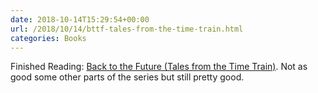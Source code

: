 ```yaml
---
date: 2018-10-14T15:29:54+00:00
url: /2018/10/14/bttf-tales-from-the-time-train.html
categories: Books
---
```

Finished Reading: [Back to the Future (Tales from the Time Train)](http://backtothefuture.wikia.com/wiki/Back_to_the_Future:_Tales_from_the_Time_Train). Not as good some other parts of the series but still pretty good.


